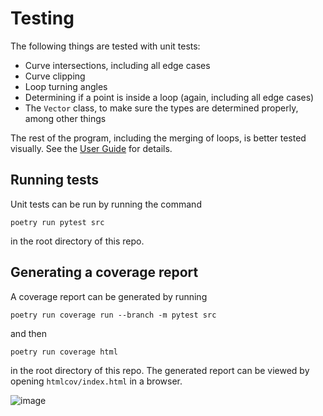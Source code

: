 # Testing

The following things are tested with unit tests:
* Curve intersections, including all edge cases
* Curve clipping
* Loop turning angles
* Determining if a point is inside a loop (again, including all edge cases)
* The `Vector` class, to make sure the types are determined properly, among other things

The rest of the program, including the merging of loops, is better tested visually. See the [User Guide](doc/User%20Guide.md) for details.

## Running tests
Unit tests can be run by running the command
```
poetry run pytest src
```
in the root directory of this repo.

## Generating a coverage report
A coverage report can be generated by running
```
poetry run coverage run --branch -m pytest src
```
and then
```
poetry run coverage html
```
in the root directory of this repo. The generated report can be viewed by opening `htmlcov/index.html` in a browser.

![image](https://user-images.githubusercontent.com/39012306/224909332-16f1ba44-608b-4b8c-945f-0667fa441ffd.png)
